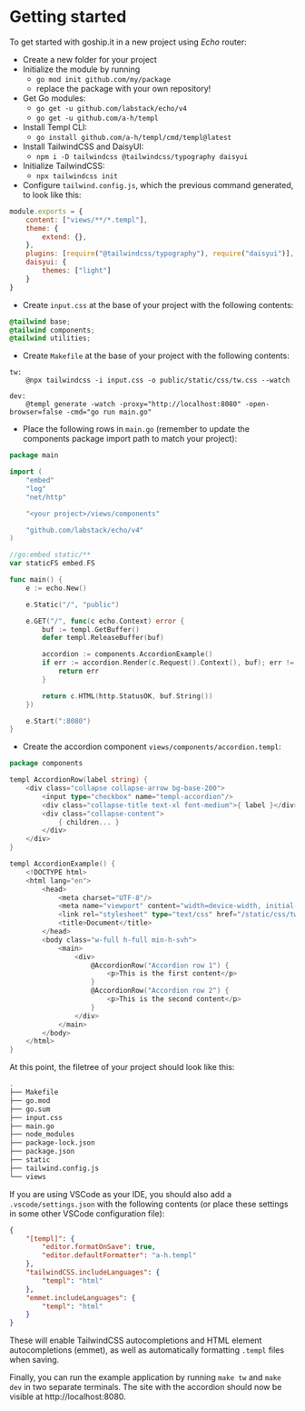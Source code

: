 # Getting started

To get started with goship.it in a new project using *Echo* router:

- Create a new folder for your project
- Initialize the module by running
	- `go mod init github.com/my/package`
	- replace the package with your own repository!
- Get Go modules:
	- `go get -u github.com/labstack/echo/v4`
	- `go get -u github.com/a-h/templ`
- Install Templ CLI:
	- `go install github.com/a-h/templ/cmd/templ@latest`
- Install TailwindCSS and DaisyUI:
	- `npm i -D tailwindcss @tailwindcss/typography daisyui`
- Initialize TailwindCSS:
	- `npx tailwindcss init`
- Configure `tailwind.config.js`, which the previous command generated, to look like this:
```javascript
module.exports = {
	content: ["views/**/*.templ"],
	theme: {
		extend: {},
	},
	plugins: [require("@tailwindcss/typography"), require("daisyui")],
	daisyui: {
		themes: ["light"]
	}
}
```
- Create `input.css` at the base of your project with the following contents:
```css
@tailwind base;
@tailwind components;
@tailwind utilities;
```
- Create `Makefile` at the base of your project with the following contents:
```make
tw:
	@npx tailwindcss -i input.css -o public/static/css/tw.css --watch

dev:
	@templ generate -watch -proxy="http://localhost:8080" -open-browser=false -cmd="go run main.go"
```
- Place the following rows in `main.go` (remember to update the components package import path to match your project):
```go
package main

import (
	"embed"
	"log"
	"net/http"

	"<your project>/views/components"

	"github.com/labstack/echo/v4"
)

//go:embed static/**
var staticFS embed.FS

func main() {
	e := echo.New()

	e.Static("/", "public")

	e.GET("/", func(c echo.Context) error {
		buf := templ.GetBuffer()
		defer templ.ReleaseBuffer(buf)

		accordion := components.AccordionExample()
		if err := accordion.Render(c.Request().Context(), buf); err != nil {
			return err
		}

		return c.HTML(http.StatusOK, buf.String())
	})

	e.Start(":8080")
}

```
- Create the accordion component `views/components/accordion.templ`:
```go
package components

templ AccordionRow(label string) {
	<div class="collapse collapse-arrow bg-base-200">
		<input type="checkbox" name="templ-accordion"/>
		<div class="collapse-title text-xl font-medium">{ label }</div>
		<div class="collapse-content">
			{ children... }
		</div>
	</div>
}

templ AccordionExample() {
	<!DOCTYPE html>
	<html lang="en">
		<head>
			<meta charset="UTF-8"/>
			<meta name="viewport" content="width=device-width, initial-scale=1.0"/>
			<link rel="stylesheet" type="text/css" href="/static/css/tw.css"/>
			<title>Document</title>
		</head>
		<body class="w-full h-full min-h-svh">
			<main>
				<div>
					@AccordionRow("Accordion row 1") {
						<p>This is the first content</p>
					}
					@AccordionRow("Accordion row 2") {
						<p>This is the second content</p>
					}
				</div>
			</main>
		</body>
	</html>
}
```

At this point, the filetree of your project should look like this:

```sh
.
├── Makefile
├── go.mod
├── go.sum
├── input.css
├── main.go
├── node_modules
├── package-lock.json
├── package.json
├── static
├── tailwind.config.js
└── views
```

If you are using VSCode as your IDE, you should also add a `.vscode/settings.json` with the following contents (or place these settings in some other VSCode configuration file):

```json
{
    "[templ]": {
        "editor.formatOnSave": true,
        "editor.defaultFormatter": "a-h.templ"
    },
    "tailwindCSS.includeLanguages": {
        "templ": "html"
    },
    "emmet.includeLanguages": {
        "templ": "html"
    }
}
```

These will enable TailwindCSS autocompletions and HTML element autocompletions (emmet), as well as automatically formatting `.templ` files when saving.

Finally, you can run the example application by running `make tw` and `make dev` in two separate terminals. The site with the accordion should now be visible at http://localhost:8080.
